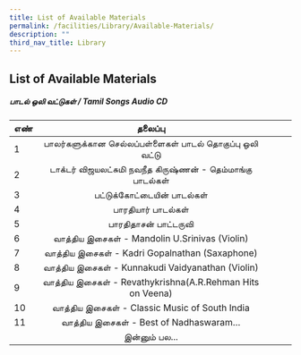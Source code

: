 ```yaml
---
title: List of Available Materials
permalink: /facilities/Library/Available-Materials/
description: ""
third_nav_title: Library
---
```

## List of Available Materials

##### பாடல் ஒலி வட்டுகள் / Tamil Songs Audio CD

| எண் |                          தலைப்பு                         |   |   |   |
|----|:-------------------------------------------------------:|---|---|---|
| 1  | பாலர்களுக்கான செல்லப்பள்ளைகள் பாடல் தொகுப்பு ஒலி வட்டு           |   |   |   |
| 2  | டாக்டர் விஜயலட்சுமி நவநீத கிருஷ்ணன் - தெம்மாங்கு பாடல்கள்         |   |   |   |
| 3  | பட்டுக்கோட்டையின் பாடல்கள்                                    |   |   |   |
| 4  | பாரதியார் பாடல்கள்                                         |   |   |   |
| 5  | பாரதிதாசன் பாட்டருவி                                      |   |   |   |
| 6  | வாத்திய இசைகள் - Mandolin U.Srinivas (Violin)             |   |   |   |
| 7  | வாத்திய இசைகள்  - Kadri Gopalnathan (Saxaphone)           |   |   |   |
| 8  | வாத்திய இசைகள் - Kunnakudi Vaidyanathan (Violin)          |   |   |   |
| 9  | வாத்திய இசைகள் - Revathykrishna(A.R.Rehman Hits on Veena) |   |   |   |
| 10 | வாத்திய இசைகள் - Classic Music of South India             |   |   |   |
| 11 | வாத்திய இசைகள் - Best of Nadhaswaram…                     |   |   |   |
|    |                                             இன்னும் பல... |   |   |   |